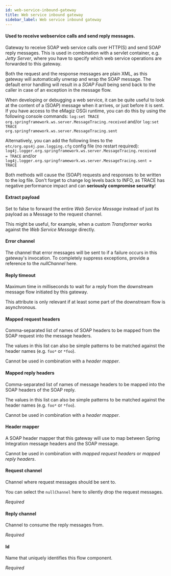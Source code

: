 ```yaml
---
id: web-service-inbound-gateway
title: Web service inbound gateway
sidebar_label: Web service inbound gateway
---
```

#### Used to receive webservice calls and send reply messages.
Gateway to receive SOAP web service calls over HTTP(S) and send SOAP reply messages. This is used in combination with a servlet container, e.g. <i>Jetty Server</i>, where you have to specify which web service operations are forwarded to this gateway.

Both the request and the response messages are plain XML, as this gateway will automatically unwrap and wrap the SOAP message. The default error handling will result in a <i>SOAP Fault</i> being send back to the caller in case of an exception in the message flow.

When developing or debugging a web service, it can be quite useful to look at the content of a (SOAP) message when it arrives, or just before it is sent. If you have access to the eMagiz OSGi runtime, you can do this by using the following console commands:
<code>log:set TRACE org.springframework.ws.server.MessageTracing.received</code>
and/or
<code>log:set TRACE org.springframework.ws.server.MessageTracing.sent</code>

Alternatively, you can add the following lines to the <code>etc/org.ops4j.pax.logging.cfg</code> config file (no restart required):
<code>log4j.logger.org.springframework.ws.server.MessageTracing.received = TRACE</code>
and/or
<code>log4j.logger.org.springframework.ws.server.MessageTracing.sent = TRACE</code>

Both methods will cause the (SOAP) requests and responses to be written to the log file. Don't forget to change log levels back to INFO, as TRACE has negative performance impact and can <b>seriously compromise security</b>!

#### Extract payload
Set to false to forward the entire <i>Web Service Message</i> instead of just its payload as a Message to the request channel. 

This might be useful, for example, when a custom <i>Transformer</i> works against the <i>Web Service Message</i> directly. 

#### Error channel
The channel that error messages will be sent to if a failure occurs in this gateway's invocation. To completely suppress exceptions, provide a reference to the <i>nullChannel</i> here.

#### Reply timeout
Maximum time in milliseconds to wait for a reply from the downstream message flow initiated by this gateway.


This attribute is only relevant if at least some part of the downstream flow is asynchronous.

#### Mapped request headers
Comma-separated list of names of SOAP headers to be mapped from the SOAP request into the message headers.

The values in this list can also be simple patterns to be matched against the header names (e.g. <code>foo*</code> or <code>*foo</code>).

Cannot be used in combination with a <i>header mapper</i>.

#### Mapped reply headers
Comma-separated list of names of message headers to be mapped into the SOAP headers of the SOAP reply.

The values in this list can also be simple patterns to be matched against the header names (e.g. <code>foo*</code> or <code>*foo</code>).

Cannot be used in combination with a <i>header mapper</i>.

#### Header mapper
A SOAP header mapper that this gateway will use to map between Spring Integration message headers and the SOAP message.

Cannot be used in combination with <i>mapped request headers</i> or <i>mapped reply headers</i>.

#### Request channel
Channel where request messages should be sent to.

You can select the <code>nullChannel</code> here to silently drop the request messages.

<i>Required</i>

#### Reply channel
Channel to consume the reply messages from.

<i>Required</i>

#### Id
Name that uniquely identifies this flow component.

<i>Required</i>

